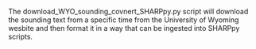 The download_WYO_sounding_covnert_SHARPpy.py script will download the sounding text from a specific time from the University
of Wyoming wesbite and then format it in a way that can be ingested into SHARPpy scripts.
